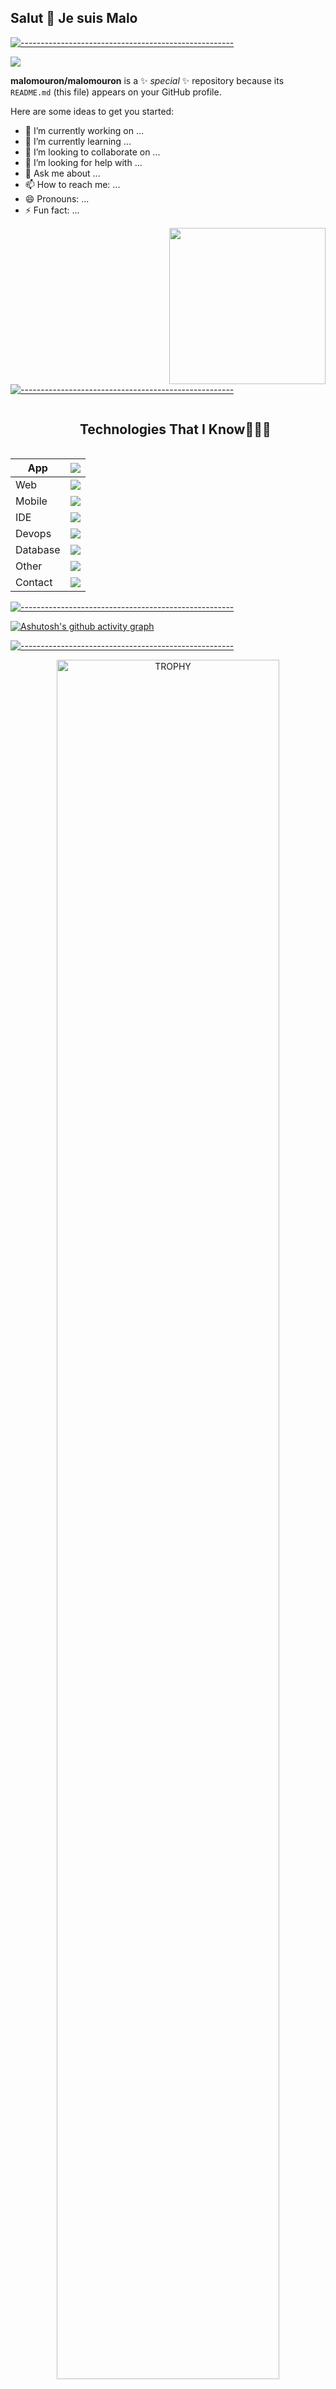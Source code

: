 ## Salut 👋 Je suis Malo


[![-----------------------------------------------------](
https://raw.githubusercontent.com/andreasbm/readme/master/assets/lines/aqua.png)](https://github.com/malomouron?tab=repositories)



<img src="https://profile-counter.glitch.me/malomouron/count.svg">

**malomouron/malomouron** is a ✨ _special_ ✨ repository because its `README.md` (this file) appears on your GitHub profile.

Here are some ideas to get you started:

- 🔭 I’m currently working on ...
- 🌱 I’m currently learning ...
- 👯 I’m looking to collaborate on ...
- 🤔 I’m looking for help with ...
- 💬 Ask me about ...
- 📫 How to reach me: ...
- 😄 Pronouns: ...
- ⚡ Fun fact: ...

<picture> <img align="right" src="https://github.com/7oSkaaa/7oSkaaa/blob/main/Images/Right_Side.gif?raw=true" width = 250px></picture>




[![-----------------------------------------------------](
https://raw.githubusercontent.com/andreasbm/readme/master/assets/lines/aqua.png)](https://github.com/malomouron?tab=repositories)

<div id="user-content-toc">
  <ul align="center">
    <summary><h2 style="display: inline-block">Technologies That I Know👨🏻‍💻</h2></summary>
  </ul>
</div>


| App | <img src="https://skillicons.dev/icons?i=cs,cpp,dotnet,java,py,unity&perline=14" /> |
| --- | --- |
| Web | <img src="https://skillicons.dev/icons?i=php,html,js,css,angular,ts,nodejs,npm&perline=14" /> |
| Mobile | <img src="https://skillicons.dev/icons?i=flutter,react&perline=14" /> |
| IDE | <img src="https://skillicons.dev/icons?i=idea,rider,phpstorm,pycharm,clion,visualstudio,vscode&perline=14" /> |
| Devops | <img src="https://skillicons.dev/icons?i=docker,gradle&perline=14" /> |
| Database | <img src="https://skillicons.dev/icons?i=mysql,firebase&perline=14" /> |
| Other | <img src="https://skillicons.dev/icons?i=git,github,discord,notion,stackoverflow&perline=14" /> |
| Contact | <img src="https://skillicons.dev/icons?i=gmail,instagram,linkedin,twitter&perline=14" /> |









[![-----------------------------------------------------](
https://raw.githubusercontent.com/andreasbm/readme/master/assets/lines/aqua.png)](https://github.com/malomouron?tab=repositories)



[![Ashutosh's github activity graph](https://github-readme-activity-graph.vercel.app/graph?username=malomouron&bg_color=100f0f&color=4c5e9e&line=4c569e&point=403e41&area=true&hide_border=true)](https://github.com/ashutosh00710/github-readme-activity-graph)









[![-----------------------------------------------------](
https://raw.githubusercontent.com/andreasbm/readme/master/assets/lines/aqua.png)](https://github.com/malomouron?tab=repositories)



<div align=center>
      <img align="center" width=84% src="https://github-profile-trophy.vercel.app/?username=malomouron&theme=discord&row=1&column=7&margin-h=15&margin-w=5&no-bg=true" alt="TROPHY" />
</div>








[![-----------------------------------------------------](
https://raw.githubusercontent.com/andreasbm/readme/master/assets/lines/aqua.png)](https://github.com/malomouron?tab=repositories)



<div align="center">
  <a href="https://github.com/malomouron">
    <img height="180em" src="https://github-readme-stats.vercel.app/api/top-langs?username=malomouron&show_icons=true&locale=en&layout=compact&theme=tokyonight" alt="malomouron"/>
    <img height="180em" src="https://github-readme-stats.vercel.app/api?username=malomouron&show_icons=true&locale=en&layout=compact&theme=tokyonight" alt="malomouron"/>
  </a>
</div>
<p align="center">
  <a href="https://github.com/malomouron">
    <img src="https://github-readme-streak-stats.herokuapp.com/?user=malomouron&&theme=tokyonight" alt="malomouron" />
  </a>
</p>



